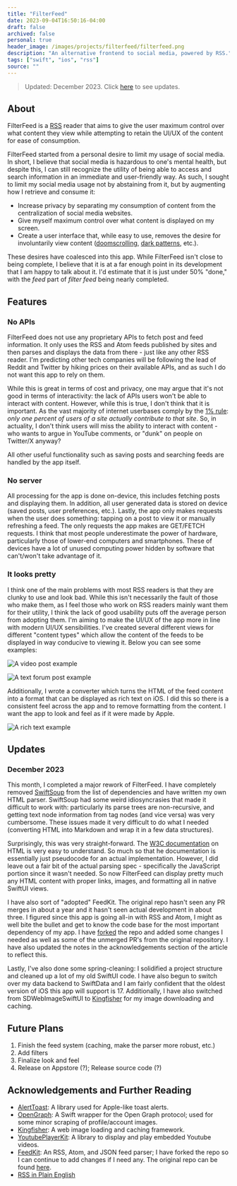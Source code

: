 ```yaml
---
title: "FilterFeed"
date: 2023-09-04T16:50:16-04:00
draft: false
archived: false
personal: true
header_image: /images/projects/filterfeed/filterfeed.png
description: "An alternative frontend to social media, powered by RSS."
tags: ["swift", "ios", "rss"]
source: ""
---
```


> Updated: December 2023. Click [here](#updates) to see updates.

## About

FilterFeed is a [RSS](https://en.wikipedia.org/wiki/RSS) reader that aims to give the user maximum control over what content they view while attempting to retain the UI/UX of the content for ease of consumption.

FilterFeed started from a personal desire to limit my usage of social media. In short, I believe that social media is hazardous to one's mental health, but despite this, I can still recognize the utility of being able to access and search information in an immediate and user-friendly way. As such, I sought to limit my social media usage not by abstaining from it, but by augmenting how I retrieve and consume it:

 - Increase privacy by separating my consumption of content from the centralization of social media websites.
 - Give myself maximum control over what content is displayed on my screen.
 - Create a user interface that, while easy to use, removes the desire for involuntarily view content ([doomscrolling](https://en.wikipedia.org/wiki/Doomscrolling), [dark patterns](https://en.wikipedia.org/wiki/Dark_pattern), etc.).

These desires have coalesced into this app. While FilterFeed isn't close to being complete, I believe that it is at a far enough point in its development that I am happy to talk about it. I'd estimate that it is just under 50% "done," with the *feed* part of *filter feed* being nearly completed.

## Features

### No APIs

FilterFeed does not use any proprietary APIs to fetch post and feed information. It only uses the RSS and Atom feeds published by sites and then parses and displays the data from there - just like any other RSS reader. I'm predicting other tech companies will be following the lead of Reddit and Twitter by hiking prices on their available APIs, and as such I do not want this app to rely on them.

While this is great in terms of cost and privacy, one may argue that it's not good in terms of interactivity: the lack of APIs users won't be able to interact with content. However, while this is true, I don't think that it is important. As the vast majority of internet userbases comply by the [1% rule](https://en.wikipedia.org/wiki/1%25_rule): *only one percent of users of a site actually contribute to that site*. So, in actuality, I don't think users will miss the ability to interact with content - who wants to argue in YouTube comments, or "dunk" on people on Twitter/X anyway?

All other useful functionality such as saving posts and searching feeds are handled by the app itself.

### No server

All processing for the app is done on-device, this includes fetching posts and displaying them. In addition, all user generated data is stored on device (saved posts, user preferences, etc.). Lastly, the app only makes requests when the user does something: tapping on a post to view it or manually refreshing a feed. The only requests the app makes are GET/FETCH requests. I think that most people underestimate the power of hardware, particularly those of lower-end computers and smartphones. These of devices have a lot of unused computing power hidden by software that can't/won't take advantage of it.

### It looks pretty

I think one of the main problems with most RSS readers is that they are clunky to use and look bad. While this isn't necessarily the fault of those who make them, as I feel those who work on RSS readers mainly want them for their utility, I think the lack of good usability puts off the average person from adopting them. I'm aiming to make the UI/UX of the app more in line with modern UI/UX sensibilities. I've created several different views for different "content types" which allow the content of the feeds to be displayed in way conducive to viewing it. Below you can see some examples:

![A video post example](video_example.PNG "An example of displaying a video and its feed.")

![A text forum post example](forum_post_example.PNG "A text forum post example.")

Additionally, I wrote a converter which turns the HTML of the feed content into a format that can be displayed as rich text on iOS. I did this so there is a consistent feel across the app and to remove formatting from the content. I want the app to look and feel as if it were made by Apple.

![A rich text example](rich_text_example.PNG "A rich text example.")

## Updates

### December 2023

This month, I completed a major rework of FilterFeed. I have completely removed [SwiftSoup](https://github.com/scinfu/SwiftSoup) from the list of dependencies and have written my own HTML parser. SwiftSoup had some weird idiosyncrasies that made it difficult to work with: particularly its parse trees are non-recursive, and getting text node information from tag nodes (and vice versa) was very cumbersome. These issues made it very difficult to do what I needed (converting HTML into Markdown and wrap it in a few data structures).

Surprisingly, this was very straight-forward. The [W3C documentation](https://dev.w3.org/html5/spec-LC/parsing.html) on HTML is very easy to understand. So much so that he documentation is essentially just pseudocode for an actual implementation. However, I did leave out a fair bit of the actual parsing spec - specifically the JavaScript portion since it wasn't needed. So now FilterFeed can display pretty much any HTML content with proper links, images, and formatting all in native SwiftUI views.

I have also sort of "adopted" FeedKit. The original repo hasn't seen any PR merges in about a year and it hasn't seen actual development in about three. I figured since this app is going all-in with RSS and Atom, I might as well bite the bullet and get to know the code base for the most important dependency of my app. I have [forked](https://github.com/SPIGS/FeedKit) the repo and added some changes I needed as well as some of the unmerged PR's from the original repository. I have also updated the notes in the acknowledgements section of the article to reflect this.

Lastly, I've also done some spring-cleaning: I solidified a project structure and cleaned up a lot of my old SwiftUI code. I have also begun to switch over my data backend to SwiftData and I am fairly confident that the oldest version of iOS this app will support is 17. Additionally, I have also switched from SDWebImageSwiftUI to [Kingfisher](https://github.com/onevcat/Kingfisher) for my image downloading and caching.

## Future Plans

1. Finish the feed system (caching, make the parser more robust, etc.)
2. Add filters
3. Finalize look and feel
4. Release on Appstore (?); Release source code (?)

## Acknowledgements and Further Reading

- [AlertToast](https://github.com/elai950/AlertToast/): A library used for Apple-like toast alerts.
- [OpenGraph](https://github.com/satoshi-takano/OpenGraph): A Swift wrapper for the Open Graph protocol; used for some minor scraping of profile/account images.
- [Kingfisher](https://github.com/onevcat/Kingfisher): A web image loading and caching framework.
- [YoutubePlayerKit](https://github.com/SvenTiigi/YouTubePlayerKit): A library to display and play embedded Youtube videos.
- [FeedKit](https://github.com/SPIGS/FeedKit): An RSS, Atom, and JSON feed parser; I have forked the repo so I can continue to add changes if I need any. The original repo can be found [here](https://github.com/nmdias/FeedKit).
- [RSS in Plain English](https://www.youtube.com/watch?v=0klgLsSxGsU)
